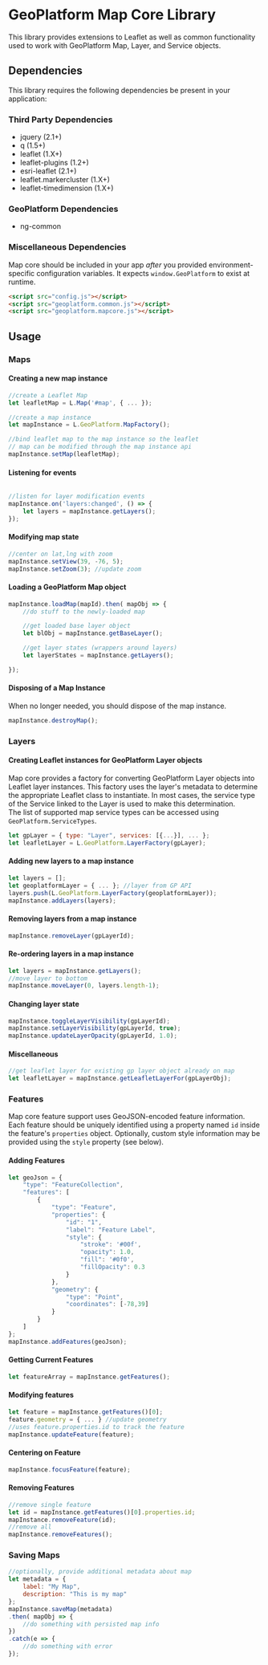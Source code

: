 # GeoPlatform Map Core Library
This library provides extensions to Leaflet as well as common functionality used to
work with GeoPlatform Map, Layer, and Service objects.

## Dependencies
This library requires the following dependencies be present in your application:

### Third Party Dependencies

- jquery (2.1+)
- q (1.5+)
- leaflet (1.X+)
- leaflet-plugins (1.2+)
- esri-leaflet (2.1+)
- leaflet.markercluster (1.X+)
- leaflet-timedimension (1.X+)

### GeoPlatform Dependencies
- ng-common

### Miscellaneous Dependencies

Map core should be included in your app _after_ you provided environment-specific
configuration variables. It expects `window.GeoPlatform` to exist at runtime.

```html
<script src="config.js"></script>
<script src="geoplatform.common.js"></script>
<script src="geoplatform.mapcore.js"></script>
```

## Usage

### Maps

#### Creating a new map instance

```javascript
//create a Leaflet Map
let leafletMap = L.Map('#map', { ... });

//create a map instance
let mapInstance = L.GeoPlatform.MapFactory();

//bind leaflet map to the map instance so the leaflet
// map can be modified through the map instance api
mapInstance.setMap(leafletMap);
```

#### Listening for events

```javascript

//listen for layer modification events
mapInstance.on('layers:changed', () => {
    let layers = mapInstance.getLayers();
});
```

#### Modifying map state

```javascript
//center on lat,lng with zoom
mapInstance.setView(39, -76, 5);
mapInstance.setZoom(3); //update zoom
```

#### Loading a GeoPlatform Map object

```javascript
mapInstance.loadMap(mapId).then( mapObj => {
    //do stuff to the newly-loaded map

    //get loaded base layer object
    let blObj = mapInstance.getBaseLayer();

    //get layer states (wrappers around layers)
    let layerStates = mapInstance.getLayers();

});
```

#### Disposing of a Map Instance
When no longer needed, you should dispose of the map instance.
```javascript
mapInstance.destroyMap();
```

### Layers

#### Creating Leaflet instances for GeoPlatform Layer objects
Map core provides a factory for converting GeoPlatform Layer objects
into Leaflet layer instances. This factory uses the layer's metadata to
determine the appropriate Leaflet class to instantiate. In most cases, the
service type of the Service linked to the Layer is used to make this determination.  
The list of supported map service types can be accessed using `GeoPlatform.ServiceTypes`.

```javascript
let gpLayer = { type: "Layer", services: [{...}], ... };
let leafletLayer = L.GeoPlatform.LayerFactory(gpLayer);
```

#### Adding new layers to a map instance
```javascript
let layers = [];
let geoplatformLayer = { ... }; //layer from GP API
layers.push(L.GeoPlatform.LayerFactory(geoplatformLayer));
mapInstance.addLayers(layers);
```

#### Removing layers from a map instance
```javascript
mapInstance.removeLayer(gpLayerId);
```

#### Re-ordering layers in a map instance
```javascript
let layers = mapInstance.getLayers();
//move layer to bottom
mapInstance.moveLayer(0, layers.length-1);
```

#### Changing layer state
```javascript
mapInstance.toggleLayerVisibility(gpLayerId);
mapInstance.setLayerVisibility(gpLayerId, true);
mapInstance.updateLayerOpacity(gpLayerId, 1.0);
```

#### Miscellaneous
```javascript
//get leaflet layer for existing gp layer object already on map
let leafletLayer = mapInstance.getLeafletLayerFor(gpLayerObj);
```


### Features

Map core feature support uses GeoJSON-encoded feature information. Each feature
should be uniquely identified using a property named `id` inside the
feature's `properties` object. Optionally, custom style information may be provided
using the `style` property (see below).

#### Adding Features
```javascript
let geoJson = {
    "type": "FeatureCollection",
    "features": [
        {
            "type": "Feature",
            "properties": {
                "id": "1",
                "label": "Feature Label",
                "style": {
                    "stroke": '#00f',
                    "opacity": 1.0,
                    "fill": '#0f0',
                    "fillOpacity": 0.3
                }
            },
            "geometry": {
                "type": "Point",
                "coordinates": [-78,39]
            }
        }
    ]
};
mapInstance.addFeatures(geoJson);
```

#### Getting Current Features
```javascript
let featureArray = mapInstance.getFeatures();
```

#### Modifying features
```javascript
let feature = mapInstance.getFeatures()[0];
feature.geometry = { ... } //update geometry
//uses feature.properties.id to track the feature
mapInstance.updateFeature(feature);
```

#### Centering on Feature
```javascript
mapInstance.focusFeature(feature);
```

#### Removing Features
```javascript
//remove single feature
let id = mapInstance.getFeatures()[0].properties.id;
mapInstance.removeFeature(id);
//remove all
mapInstance.removeFeatures();
```


### Saving Maps

```javascript
//optionally, provide additional metadata about map
let metadata = {
    label: "My Map",
    description: "This is my map"
};
mapInstance.saveMap(metadata)
.then( mapObj => {
    //do something with persisted map info
})
.catch(e => {
    //do something with error
});
```

